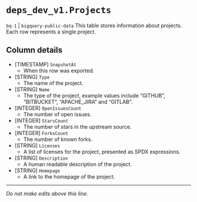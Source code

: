 # `deps_dev_v1.Projects`
`bq-1` | `bigquery-public-data`
This table stores information about projects. Each row represents a single project.

## Column details
* [TIMESTAMP] `SnapshotAt`
  - When this row was exported.
* [STRING]    `Type`
  - The name of the project.
* [STRING]    `Name`
  - The type of the project, example values include “GITHUB”, “BITBUCKET”, “APACHE_JIRA” and “GITLAB”.
* [INTEGER]   `OpenIssuesCount`
  - The number of open issues.
* [INTEGER]   `StarsCount`
  - The number of stars in the upstream source.
* [INTEGER]   `ForksCount`
  - The number of known forks.
* [STRING]    `Licenses`
  - A list of licenses for the project, presented as SPDX expressions.
* [STRING]    `Description`
  - A human readable description of the project.
* [STRING]    `Homepage`
  - A link to the homepage of the project.

-------------------------------------------------------------------------------
*Do not make edits above this line.*
